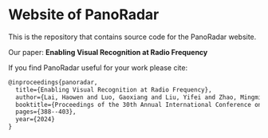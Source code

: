# Website of PanoRadar
This is the repository that contains source code for the PanoRadar website.

Our paper: **Enabling Visual Recognition at Radio Frequency**

If you find PanoRadar useful for your work please cite:
```tex
@inproceedings{panoradar,
  title={Enabling Visual Recognition at Radio Frequency},
  author={Lai, Haowen and Luo, Gaoxiang and Liu, Yifei and Zhao, Mingmin},
  booktitle={Proceedings of the 30th Annual International Conference on Mobile Computing and Networking (MobiCom)},
  pages={388--403},
  year={2024}
}
```
